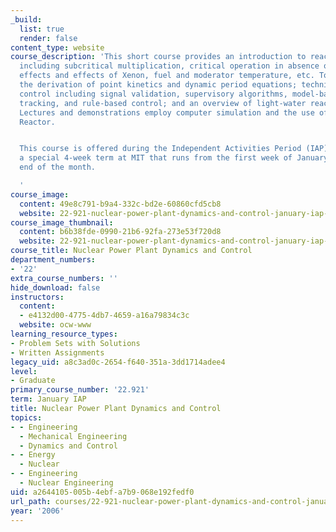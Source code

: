 ```yaml
---
_build:
  list: true
  render: false
content_type: website
course_description: 'This short course provides an introduction to reactor dynamics
  including subcritical multiplication, critical operation in absence of thermal feedback
  effects and effects of Xenon, fuel and moderator temperature, etc. Topics include
  the derivation of point kinetics and dynamic period equations; techniques for reactor
  control including signal validation, supervisory algorithms, model-based trajectory
  tracking, and rule-based control; and an overview of light-water reactor startup.
  Lectures and demonstrations employ computer simulation and the use of the MIT Research
  Reactor.


  This course is offered during the Independent Activities Period (IAP), which is
  a special 4-week term at MIT that runs from the first week of January until the
  end of the month.

  '
course_image:
  content: 49e8c791-b9a4-332c-bd2e-60860cfd5cb8
  website: 22-921-nuclear-power-plant-dynamics-and-control-january-iap-2006
course_image_thumbnail:
  content: b6b38fde-0990-21b6-92fa-273e53f720d8
  website: 22-921-nuclear-power-plant-dynamics-and-control-january-iap-2006
course_title: Nuclear Power Plant Dynamics and Control
department_numbers:
- '22'
extra_course_numbers: ''
hide_download: false
instructors:
  content:
  - e4132d00-4775-4db7-4659-a16a79834c3c
  website: ocw-www
learning_resource_types:
- Problem Sets with Solutions
- Written Assignments
legacy_uid: a8c3ad0c-2654-f640-351a-3dd1714adee4
level:
- Graduate
primary_course_number: '22.921'
term: January IAP
title: Nuclear Power Plant Dynamics and Control
topics:
- - Engineering
  - Mechanical Engineering
  - Dynamics and Control
- - Energy
  - Nuclear
- - Engineering
  - Nuclear Engineering
uid: a2644105-005b-4ebf-a7b9-068e192fedf0
url_path: courses/22-921-nuclear-power-plant-dynamics-and-control-january-iap-2006
year: '2006'
---
```

